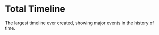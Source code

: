 <!--
  id: 2628
  slug: total-timeline
  type: fortpolio
  categories: JavaScript, frontend, 3D, HTML/CSS, open source, illustration, graphic design, interaction design, backend, mobile
  tags: 3D, API, CSS, HTML, JavaScript, Perlin Noise, Grunt, illustration, interaction design, cool shit
  clients: 
  collaboration: 
  prizes: 
  images: 
  inCv: true
  inPortfolio: false
  dateFrom: 2014-08-01
  dateTo: 2014-10-31
-->

# Total Timeline

<p>The largest timeline ever created, showing major events in the history of time.</p>
